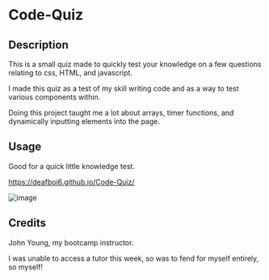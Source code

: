 # Code-Quiz

## Description

This is a small quiz made to quickly test your knowledge on a few questions relating to css, HTML, and javascript.

I made this quiz as a test of my skill writing code and as a way to test various components within.

Doing this project taught me a lot about arrays, timer functions, and dynamically inputting elements into the page.

## Usage

Good for a quick little knowledge test.

https://deafboi6.github.io/Code-Quiz/

![image](https://user-images.githubusercontent.com/110741444/197596009-2761a9c0-cad2-4648-a036-e86116cde127.png)


## Credits

 John Young, my bootcamp instructor.

 I was unable to access a tutor this week, so was to fend for myself entirely, so myself!

